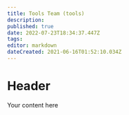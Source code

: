 ```yaml
---
title: Tools Team (tools)
description: 
published: true
date: 2022-07-23T18:34:37.447Z
tags: 
editor: markdown
dateCreated: 2021-06-16T01:52:10.034Z
---
```


# Header
Your content here